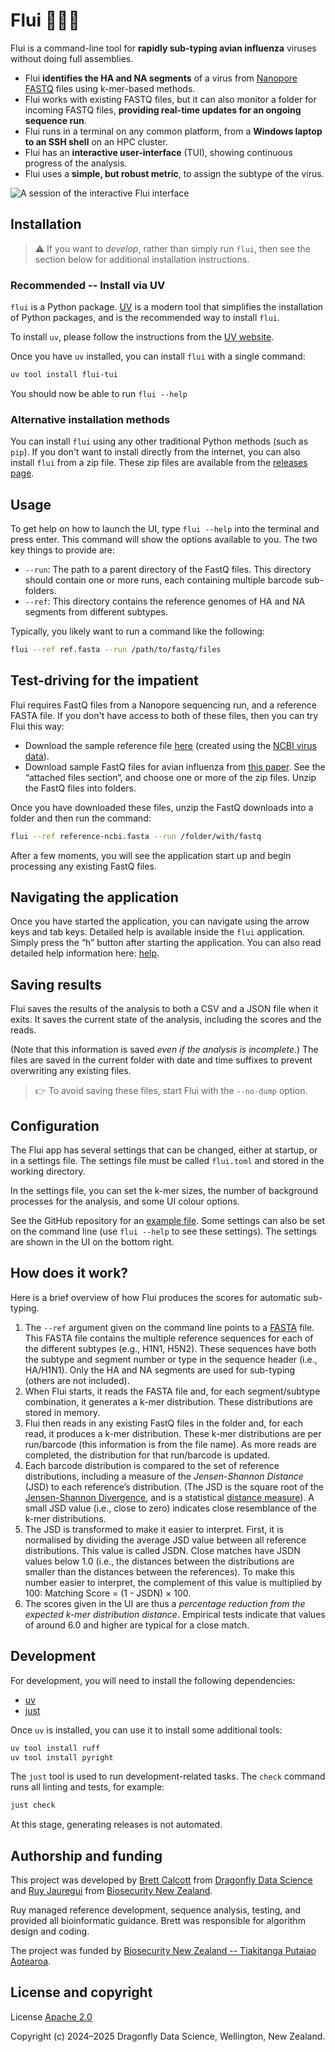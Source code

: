 # Flui 🦆🦠🧬

Flui is a command-line tool for **rapidly sub-typing avian influenza** viruses without doing full assemblies.

* Flui **identifies the HA and NA segments** of a virus from [Nanopore][nanopore] [FASTQ][fastq] files using k-mer-based methods.
* Flui works with existing FASTQ files, but it can also monitor a folder for incoming FASTQ files, **providing real-time updates for an ongoing sequence run**.
* Flui runs in a terminal on any common platform, from a **Windows laptop to an SSH shell** on an HPC cluster.
* Flui has an **interactive user-interface** (TUI), showing continuous progress of the analysis.
* Flui uses a **simple, but robust metric**, to assign the subtype of the virus.

![A session of the interactive Flui interface](tui.png)

## Installation

> :warning: If you want to *develop*, rather than simply run `flui`, then see the section below for additional installation instructions.

### Recommended -- Install via UV

`flui` is a Python package.
[UV][uv] is a modern tool that simplifies the installation of Python packages, and is the recommended way to install `flui`.

To install `uv`, please follow the instructions from the [UV website][uv-install].

Once you have `uv` installed, you can install `flui` with a single command:

```sh
uv tool install flui-tui
```
You should now be able to run `flui --help`

### Alternative installation methods

You can install `flui` using any other traditional Python methods (such as `pip`).
If you don't want to install directly from the internet, you can also install `flui` from a zip file.
These zip files are available from the [releases page](https://github.com/dragonfly-science/flui/releases).

## Usage

To get help on how to launch the UI, type `flui --help` into the terminal and press enter.
This command will show the options available to you.
The two key things to provide are:

* `--run`: The path to a parent directory of the FastQ files.
  This directory should contain one or more runs, each containing multiple barcode sub-folders.
* `--ref`: This directory contains the reference genomes of HA and NA segments from different subtypes.

Typically, you likely want to run a command like the following:

```sh
flui --ref ref.fasta --run /path/to/fastq/files
```

## Test-driving for the impatient

Flui requires FastQ files from a Nanopore sequencing run, and a reference FASTA file.
If you don't have access to both of these files, then you can try Flui this way:

* Download the sample reference file [here][sample_ref] (created using the [NCBI virus data][ncbi]).
* Download sample FastQ files for avian influenza from [this paper][sample_fastq].
  See the “attached files section“, and choose one or more of the zip files.
  Unzip the FastQ files into folders.

Once you have downloaded these files, unzip the FastQ downloads into a folder and then run the command:

```sh
flui --ref reference-ncbi.fasta --run /folder/with/fastq
```

After a few moments, you will see the application start up and begin processing any existing FastQ files.

## Navigating the application

Once you have started the application, you can navigate using the arrow keys and tab keys.
Detailed help is available inside the `flui` application.
Simply press the “h” button after starting the application.
You can also read detailed help information here: [help](src/flui/help.md).

## Saving results

Flui saves the results of the analysis to both a CSV and a JSON file when it exits.
It saves the current state of the analysis, including the scores and the reads.

(Note that this information is saved *even if the analysis is incomplete*.)
The files are saved in the current folder with date and time suffixes to prevent overwriting any existing files.

> :point_right: To avoid saving these files, start Flui with the `--no-dump` option.

## Configuration

The Flui app has several settings that can be changed, either at startup, or in a settings file.
The settings file must be called `flui.toml` and stored in the working directory.

In the settings file, you can set the k-mer sizes, the number of background processes for the analysis, and some UI colour options.

See the GitHub repository for an [example file][config].
Some settings can also be set on the command line (use `flui --help` to see these settings).
The settings are shown in the UI on the bottom right.

## How does it work?

Here is a brief overview of how Flui produces the scores for automatic sub-typing.

1. The `--ref` argument given on the command line points to a [FASTA][fasta] file.
   This FASTA file contains the multiple reference sequences for each of the different subtypes (e.g., H1N1, H5N2).
   These sequences have both the subtype and segment number or type in the sequence header (i.e., HA/H1N1).
   Only the HA and NA segments are used for sub-typing (others are not included).
2. When Flui starts, it reads the FASTA file and, for each segment/subtype  combination, it generates a k-mer distribution. 
   These distributions are stored in memory.
3. Flui then reads in any existing FastQ files in the folder and, for each read, it produces a k-mer distribution.
   These k-mer distributions are per run/barcode (this information is from the file name).
   As more reads are completed, the distribution for that run/barcode is updated.
4. Each barcode distribution is compared to the set of reference distributions, including a measure of the *Jensen-Shannon Distance* (JSD) to each reference’s distribution.
   (The JSD is the square root of the [Jensen-Shannon Divergence][shannon], and is a statistical [distance measure][metric]).
   A small JSD value (i.e., close to zero) indicates close resemblance of the k-mer distributions.  
5. The JSD is transformed to make it easier to interpret.
   First, it is normalised by dividing the average JSD value between all reference distributions.
   This value is called JSDN.
   Close matches have JSDN values below 1.0 (i.e., the distances between the distributions are smaller than the distances between the references).
   To make this number easier to interpret, the complement of this value is multiplied by 100: Matching Score = (1 - JSDN) × 100.
6. The scores given in the UI are thus a *percentage reduction from the expected k-mer distribution distance*.
   Empirical tests indicate that values of around 6.0 and higher are typical for a close match.

## Development

For development, you will need to install the following dependencies:

* [uv][uv]
* [just][just]

Once `uv` is installed, you can use it to install some additional tools:

```sh
uv tool install ruff
uv tool install pyright
```

The `just` tool is used to run development-related tasks.
The `check` command runs all linting and tests, for example:

```sh
just check
```

At this stage, generating releases is not automated.

## Authorship and funding

This project was developed by [Brett Calcott][brett] from [Dragonfly Data Science][dfly]
and [Ruy Jauregui][ruy] from [Biosecurity New Zealand][mpi].

Ruy managed reference development, sequence analysis, testing, and provided all bioinformatic guidance.
Brett was responsible for algorithm design and coding.

The project was funded by [Biosecurity New Zealand
-- Tiakitanga Putaiao Aotearoa][mpi].

## License and copyright

License [Apache 2.0][apache]

Copyright (c) 2024–2025 Dragonfly Data Science, Wellington, New Zealand.

[nanopore]: https://nanoporetech.com/platform/technology
[ncbi]: https://www.ncbi.nlm.nih.gov/labs/virus/vssi/#/virus?SeqType_s=Nucleotide
[sample_ref]: https://github.com/dragonfly-science/flui/blob/main/sample/reference-ncbi.fasta
[sample_fastq]: https://www.sciencebase.gov/catalog/item/638a4df0d34ed907bf7907ea
[uv]: https://docs.astral.sh/uv/
[uv-install]: https://docs.astral.sh/uv/getting-started/installation/
[just]: https://github.com/casey/just
[fastq]: https://en.wikipedia.org/wiki/FASTQ_format
[shannon]: https://en.wikipedia.org/wiki/Jensen%E2%80%93Shannon_divergence
[metric]: https://en.wikipedia.org/wiki/Metric_space
[fasta]: https://en.wikipedia.org/wiki/FASTA_format
[brett]: https://github.com/brettc
[ruy]: https://github.com/ruy-jauregui
[mpi]: https://www.mpi.govt.nz/biosecurity/
[dfly]: https://www.dragonfly.co.nz
[apache]: https://www.apache.org/licenses/LICENSE-2.0
[config]: https://github.com/dragonfly-science/flui/blob/main/flui.toml
